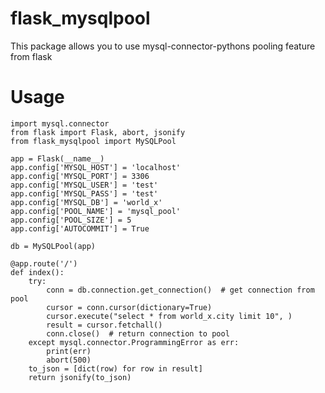 # flask_mysqlpool

This package allows you to use mysql-connector-pythons pooling feature from flask

# Usage

    import mysql.connector
    from flask import Flask, abort, jsonify
    from flask_mysqlpool import MySQLPool

    app = Flask(__name__)
    app.config['MYSQL_HOST'] = 'localhost'
    app.config['MYSQL_PORT'] = 3306
    app.config['MYSQL_USER'] = 'test'
    app.config['MYSQL_PASS'] = 'test'
    app.config['MYSQL_DB'] = 'world_x'
    app.config['POOL_NAME'] = 'mysql_pool'
    app.config['POOL_SIZE'] = 5
    app.config['AUTOCOMMIT'] = True

    db = MySQLPool(app)

    @app.route('/')
    def index():
        try:
            conn = db.connection.get_connection()  # get connection from pool
            cursor = conn.cursor(dictionary=True)
            cursor.execute("select * from world_x.city limit 10", )
            result = cursor.fetchall()
            conn.close()  # return connection to pool
        except mysql.connector.ProgrammingError as err:
            print(err)
            abort(500)
        to_json = [dict(row) for row in result]
        return jsonify(to_json)
